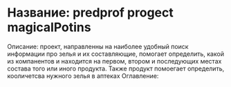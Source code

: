 # Название: predprof progect magicalPotins 
Описание: проект, направленны на наиболее удобный поиск информации про зелья и их составляющие, помогает определить, какой из компанентов и находится на первом, втором и последующих местах состава того или иного продукта. Также продукт помоегает определить, кооличетсва нужного зелья в аптеках
Оглавление:


